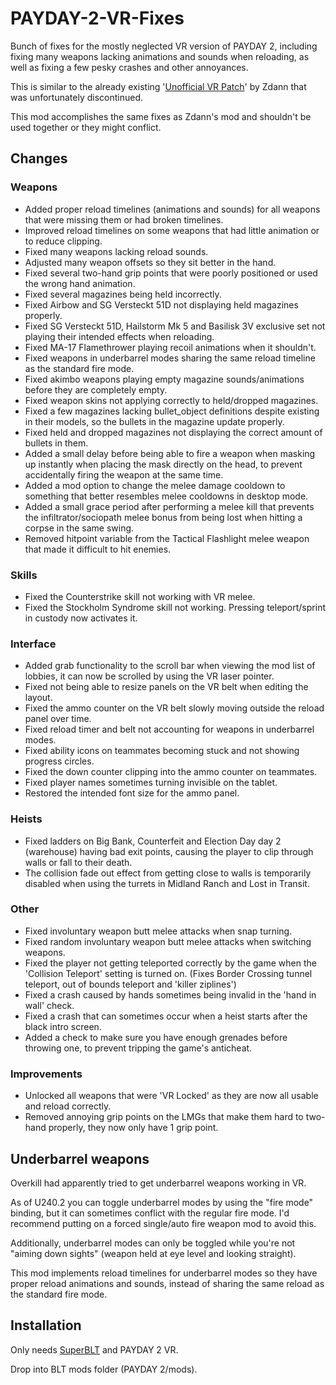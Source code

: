# PAYDAY-2-VR-Fixes
Bunch of fixes for the mostly neglected VR version of PAYDAY 2, including fixing many weapons lacking animations and sounds when reloading, as well as fixing a few pesky crashes and other annoyances.

This is similar to the already existing '[Unofficial VR Patch](https://modworkshop.net/mod/27138)' by Zdann that was unfortunately discontinued.

This mod accomplishes the same fixes as Zdann's mod and shouldn't be used together or they might conflict.

## Changes
### Weapons
- Added proper reload timelines (animations and sounds) for all weapons that were missing them or had broken timelines.
- Improved reload timelines on some weapons that had little animation or to reduce clipping.
- Fixed many weapons lacking reload sounds.
- Adjusted many weapon offsets so they sit better in the hand.
- Fixed several two-hand grip points that were poorly positioned or used the wrong hand animation.
- Fixed several magazines being held incorrectly.
- Fixed Airbow and SG Versteckt 51D not displaying held magazines properly.
- Fixed SG Versteckt 51D, Hailstorm Mk 5 and Basilisk 3V exclusive set not playing their intended effects when reloading.
- Fixed MA-17 Flamethrower playing recoil animations when it shouldn't.
- Fixed weapons in underbarrel modes sharing the same reload timeline as the standard fire mode.
- Fixed akimbo weapons playing empty magazine sounds/animations before they are completely empty.
- Fixed weapon skins not applying correctly to held/dropped magazines.
- Fixed a few magazines lacking bullet_object definitions despite existing in their models, so the bullets in the magazine update properly.
- Fixed held and dropped magazines not displaying the correct amount of bullets in them.
- Added a small delay before being able to fire a weapon when masking up instantly when placing the mask directly on the head, to prevent accidentally firing the weapon at the same time.
- Added a mod option to change the melee damage cooldown to something that better resembles melee cooldowns in desktop mode.
- Added a small grace period after performing a melee kill that prevents the infiltrator/sociopath melee bonus from being lost when hitting a corpse in the same swing.
- Removed hitpoint variable from the Tactical Flashlight melee weapon that made it difficult to hit enemies.
### Skills
- Fixed the Counterstrike skill not working with VR melee.
- Fixed the Stockholm Syndrome skill not working. Pressing teleport/sprint in custody now activates it.
### Interface
- Added grab functionality to the scroll bar when viewing the mod list of lobbies, it can now be scrolled by using the VR laser pointer.
- Fixed not being able to resize panels on the VR belt when editing the layout.
- Fixed the ammo counter on the VR belt slowly moving outside the reload panel over time.
- Fixed reload timer and belt not accounting for weapons in underbarrel modes.
- Fixed ability icons on teammates becoming stuck and not showing progress circles.
- Fixed the down counter clipping into the ammo counter on teammates.
- Fixed player names sometimes turning invisible on the tablet.
- Restored the intended font size for the ammo panel.
### Heists
- Fixed ladders on Big Bank, Counterfeit and Election Day day 2 (warehouse) having bad exit points, causing the player to clip through walls or fall to their death.
- The collision fade out effect from getting close to walls is temporarily disabled when using the turrets in Midland Ranch and Lost in Transit.
### Other
- Fixed involuntary weapon butt melee attacks when snap turning.
- Fixed random involuntary weapon butt melee attacks when switching weapons.
- Fixed the player not getting teleported correctly by the game when the 'Collision Teleport' setting is turned on. (Fixes Border Crossing tunnel teleport, out of bounds teleport and 'killer ziplines')
- Fixed a crash caused by hands sometimes being invalid in the 'hand in wall' check.
- Fixed a crash that can sometimes occur when a heist starts after the black intro screen.
- Added a check to make sure you have enough grenades before throwing one, to prevent tripping the game's anticheat.
### Improvements
- Unlocked all weapons that were 'VR Locked' as they are now all usable and reload correctly.
- Removed annoying grip points on the LMGs that make them hard to two-hand properly, they now only have 1 grip point.

## Underbarrel weapons
Overkill had apparently tried to get underbarrel weapons working in VR.

As of U240.2 you can toggle underbarrel modes by using the "fire mode" binding, but it can sometimes conflict with the regular fire mode. I'd recommend putting on a forced single/auto fire weapon mod to avoid this.

Additionally, underbarrel modes can only be toggled while you're not "aiming down sights" (weapon held at eye level and looking straight).

This mod implements reload timelines for underbarrel modes so they have proper reload animations and sounds, instead of sharing the same reload as the standard fire mode.

## Installation
Only needs [SuperBLT](https://superblt.znix.xyz/) and PAYDAY 2 VR.

Drop into BLT mods folder (PAYDAY 2/mods).
